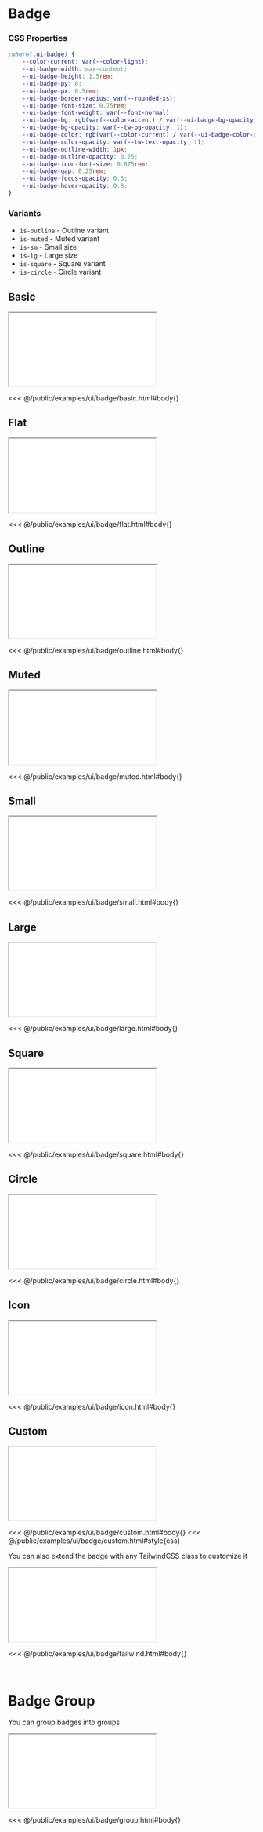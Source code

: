 # Badge

### CSS Properties

```css
:where(.ui-badge) {
    --color-current: var(--color-light);
    --ui-badge-width: max-content;
    --ui-badge-height: 1.5rem;
    --ui-badge-py: 0;
    --ui-badge-px: 0.5rem;
    --ui-badge-border-radius: var(--rounded-xs);
    --ui-badge-font-size: 0.75rem;
    --ui-badge-font-weight: var(--font-normal);
    --ui-badge-bg: rgb(var(--color-accent) / var(--ui-badge-bg-opacity));
    --ui-badge-bg-opacity: var(--tw-bg-opacity, 1);
    --ui-badge-color: rgb(var(--color-current) / var(--ui-badge-color-opacity));
    --ui-badge-color-opacity: var(--tw-text-opacity, 1);
    --ui-badge-outline-width: 1px;
    --ui-badge-outline-opacity: 0.75;
    --ui-badge-icon-font-size: 0.875rem;
    --ui-badge-gap: 0.25rem;
    --ui-badge-focus-opacity: 0.3;
    --ui-badge-hover-opacity: 0.8;
}
```

### Variants

* `is-outline` - Outline variant
* `is-muted` - Muted variant
* `is-sm` - Small size
* `is-lg` - Large size
* `is-square` - Square variant
* `is-circle` - Circle variant

## Basic

<iframe src="/examples/ui/badge/basic.html"></iframe>

<<< @/public/examples/ui/badge/basic.html#body{}

## Flat

<iframe src="/examples/ui/badge/flat.html"></iframe>

<<< @/public/examples/ui/badge/flat.html#body{}

## Outline

<iframe src="/examples/ui/badge/outline.html"></iframe>

<<< @/public/examples/ui/badge/outline.html#body{}

## Muted

<iframe src="/examples/ui/badge/muted.html"></iframe>

<<< @/public/examples/ui/badge/muted.html#body{}

## Small

<iframe src="/examples/ui/badge/small.html"></iframe>

<<< @/public/examples/ui/badge/small.html#body{}

## Large

<iframe src="/examples/ui/badge/large.html"></iframe>

<<< @/public/examples/ui/badge/large.html#body{}

## Square

<iframe src="/examples/ui/badge/square.html"></iframe>

<<< @/public/examples/ui/badge/square.html#body{}

## Circle

<iframe src="/examples/ui/badge/circle.html"></iframe>

<<< @/public/examples/ui/badge/circle.html#body{}

## Icon

<iframe src="/examples/ui/badge/icon.html"></iframe>

<<< @/public/examples/ui/badge/icon.html#body{}

## Custom

<iframe src="/examples/ui/badge/custom.html"></iframe>

<<< @/public/examples/ui/badge/custom.html#body{}
<<< @/public/examples/ui/badge/custom.html#style{css}

You can also extend the badge with any TailwindCSS class to customize it

<iframe src="/examples/ui/badge/tailwind.html"></iframe>

<<< @/public/examples/ui/badge/tailwind.html#body{}

<br>

# Badge Group

You can group badges into groups

<iframe src="/examples/ui/badge/group.html"></iframe>

<<< @/public/examples/ui/badge/group.html#body{}
